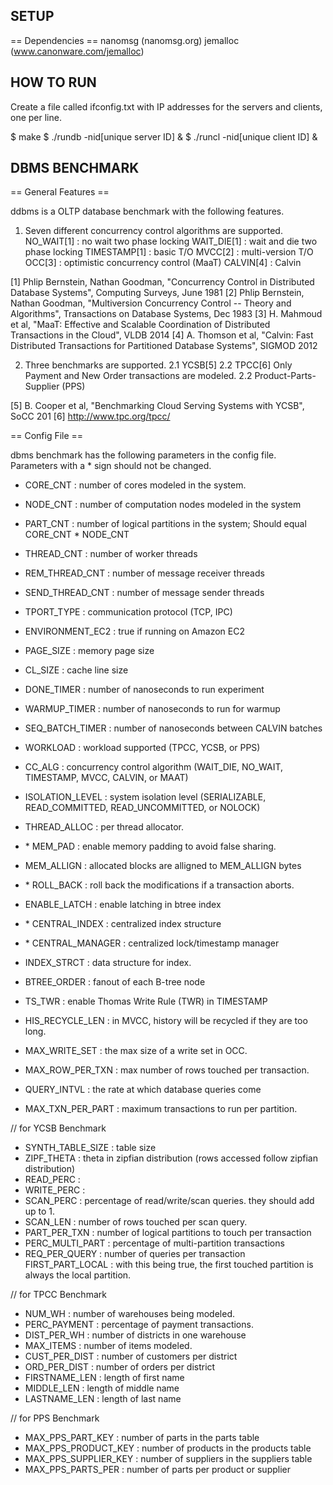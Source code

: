 SETUP
-----------------------------
== Dependencies ==
nanomsg (nanomsg.org)
jemalloc (www.canonware.com/jemalloc)


HOW TO RUN
-----------------------------

Create a file called ifconfig.txt with IP addresses for the servers and clients, one per line.

$ make
$ ./rundb -nid[unique server ID] &
$ ./runcl -nid[unique client ID] &

DBMS BENCHMARK
------------------------------

== General Features ==

  ddbms is a OLTP database benchmark with the following features.
  
  1. Seven different concurrency control algorithms are supported.
	NO\_WAIT[1]		: no wait two phase locking
	WAIT\_DIE[1]		: wait and die two phase locking
	TIMESTAMP[1]	: basic T/O
	MVCC[2]			: multi-version T/O
	OCC[3]			: optimistic concurrency control (MaaT)
	CALVIN[4]		: Calvin

  [1] Phlip Bernstein, Nathan Goodman, "Concurrency Control in Distributed Database Systems", Computing Surveys, June 1981
  [2] Phlip Bernstein, Nathan Goodman, "Multiversion Concurrency Control -- Theory and Algorithms", Transactions on Database Systems, Dec 1983
  [3] H. Mahmoud et al, "MaaT: Effective and Scalable Coordination of Distributed Transactions in the Cloud", VLDB 2014
  [4] A. Thomson et al, "Calvin: Fast Distributed Transactions for Partitioned Database Systems", SIGMOD 2012
	
  2. Three benchmarks are supported. 
    2.1 YCSB[5]
		2.2 TPCC[6] 
			Only Payment and New Order transactions are modeled. 
		2.2 Product-Parts-Supplier (PPS)
	
  [5] B. Cooper et al, "Benchmarking Cloud Serving Systems with YCSB", SoCC 201
  [6] http://www.tpc.org/tpcc/ 

== Config File ==

dbms benchmark has the following parameters in the config file. Parameters with a * sign should not be changed.

-  CORE\_CNT		: number of cores modeled in the system.
-  NODE\_CNT		: number of computation nodes modeled in the system
-  PART\_CNT		: number of logical partitions in the system; Should equal CORE\_CNT * NODE\_CNT
- THREAD\_CNT	: number of worker threads 
-  REM\_THREAD\_CNT	: number of message receiver threads 
-  SEND\_THREAD\_CNT	: number of message sender threads 
-  TPORT\_TYPE : communication protocol (TCP, IPC)
-  ENVIRONMENT\_EC2 : true if running on Amazon EC2

-  PAGE\_SIZE		: memory page size
-  CL\_SIZE		: cache line size

-  DONE\_TIMER : number of nanoseconds to run experiment
-  WARMUP\_TIMER		: number of nanoseconds to run for warmup
-  SEQ\_BATCH\_TIMER : number of nanoseconds between CALVIN batches
-  WORKLOAD		: workload supported (TPCC, YCSB, or PPS)
-  CC\_ALG		: concurrency control algorithm (WAIT\_DIE, NO\_WAIT, TIMESTAMP, MVCC, CALVIN, or MAAT)
-  ISOLATION\_LEVEL : system isolation level (SERIALIZABLE, READ\_COMMITTED, READ\_UNCOMMITTED, or NOLOCK)
  
-  THREAD\_ALLOC	: per thread allocator. 
-  \* MEM\_PAD		: enable memory padding to avoid false sharing.
-  MEM\_ALLIGN	: allocated blocks are alligned to MEM\_ALLIGN bytes

-  \* ROLL\_BACK		: roll back the modifications if a transaction aborts.
  
-  ENABLE\_LATCH  : enable latching in btree index
-  \* CENTRAL\_INDEX : centralized index structure
-  \* CENTRAL\_MANAGER	: centralized lock/timestamp manager
-  INDEX\_STRCT	: data structure for index. 
-  BTREE\_ORDER	: fanout of each B-tree node

-  TS\_TWR		: enable Thomas Write Rule (TWR) in TIMESTAMP
-  HIS\_RECYCLE\_LEN	: in MVCC, history will be recycled if they are too long.
-  MAX\_WRITE\_SET	: the max size of a write set in OCC.

-  MAX\_ROW\_PER\_TXN	: max number of rows touched per transaction.
-  QUERY\_INTVL	: the rate at which database queries come
-  MAX\_TXN\_PER\_PART	: maximum transactions to run per partition.
  
  // for YCSB Benchmark
-  SYNTH\_TABLE\_SIZE	: table size
-  ZIPF\_THETA	: theta in zipfian distribution (rows accessed follow zipfian distribution)
-  READ\_PERC		:
-  WRITE\_PERC	:
-  SCAN\_PERC		: percentage of read/write/scan queries. they should add up to 1.
-  SCAN\_LEN		: number of rows touched per scan query.
-  PART\_PER\_TXN	: number of logical partitions to touch per transaction
-  PERC\_MULTI\_PART	: percentage of multi-partition transactions
-  REQ\_PER\_QUERY	: number of queries per transaction
  FIRST\_PART\_LOCAL	: with this being true, the first touched partition is always the local partition.
  
  // for TPCC Benchmark
-  NUM\_WH		: number of warehouses being modeled.
-  PERC\_PAYMENT	: percentage of payment transactions.
-  DIST\_PER\_WH	: number of districts in one warehouse
-  MAX\_ITEMS		: number of items modeled.
-  CUST\_PER\_DIST	: number of customers per district
-  ORD\_PER\_DIST	: number of orders per district
-  FIRSTNAME\_LEN	: length of first name
-  MIDDLE\_LEN	: length of middle name
-  LASTNAME\_LEN	: length of last name

  // for PPS Benchmark
-	MAX\_PPS\_PART\_KEY : number of parts in the parts table
-	MAX\_PPS\_PRODUCT\_KEY :  number of products in the products table
-	MAX\_PPS\_SUPPLIER\_KEY :  number of suppliers in the suppliers table
-	MAX\_PPS\_PARTS\_PER : number of parts per product or supplier
